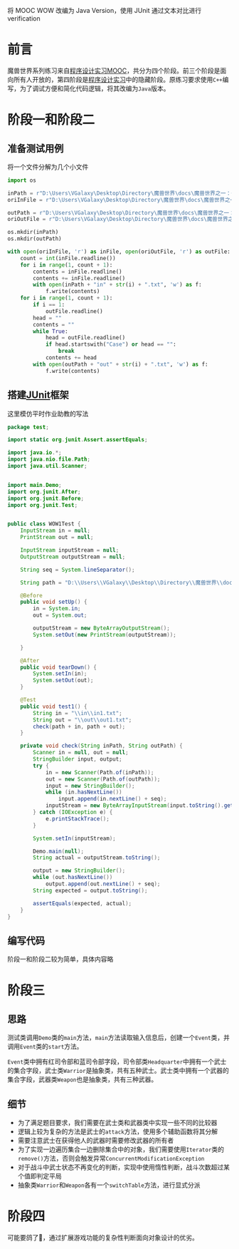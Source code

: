 将 MOOC WOW 改编为 Java Version，使用 JUnit 通过文本对比进行 verification



# 前言

魔兽世界系列练习来自[程序设计实习MOOC](http://cxsjsxmooc.openjudge.cn/)，共分为四个阶段。前三个阶段是面向所有人开放的，第四阶段是[程序设计实习](http://cxsjsx.openjudge.cn/)中的隐藏阶段。原练习要求使用`C++`编写，为了调试方便和简化代码逻辑，将其改编为`Java`版本。



# 阶段一和阶段二



## 准备测试用例

将一个文件分解为几个小文件

```python
import os

inPath = r"D:\Users\VGalaxy\Desktop\Directory\魔兽世界\docs\魔兽世界之一：备战\in\\"
oriInFile = r"D:\Users\VGalaxy\Desktop\Directory\魔兽世界\docs\魔兽世界之一：备战\in.txt"

outPath = r"D:\Users\VGalaxy\Desktop\Directory\魔兽世界\docs\魔兽世界之一：备战\out\\"
oriOutFile = r"D:\Users\VGalaxy\Desktop\Directory\魔兽世界\docs\魔兽世界之一：备战\out.txt"

os.mkdir(inPath)
os.mkdir(outPath)

with open(oriInFile, 'r') as inFile, open(oriOutFile, 'r') as outFile:
    count = int(inFile.readline())
    for i in range(1, count + 1):
        contents = inFile.readline()
        contents += inFile.readline()
        with open(inPath + "in" + str(i) + ".txt", 'w') as f:
            f.write(contents)
    for i in range(1, count + 1):
        if i == 1:
            outFile.readline()
        head = ""
        contents = ""
        while True:
            head = outFile.readline()
            if head.startswith("Case") or head == "":
                break
            contents += head
        with open(outPath + "out" + str(i) + ".txt", 'w') as f:
            f.write(contents)
```



## 搭建[JUnit](https://junit.org/junit5/)框架

这里模仿平时作业助教的写法

```java
package test;

import static org.junit.Assert.assertEquals;

import java.io.*;
import java.nio.file.Path;
import java.util.Scanner;


import main.Demo;
import org.junit.After;
import org.junit.Before;
import org.junit.Test;


public class WOW1Test {
    InputStream in = null;
    PrintStream out = null;

    InputStream inputStream = null;
    OutputStream outputStream = null;

    String seq = System.lineSeparator();

    String path = "D:\\Users\\VGalaxy\\Desktop\\Directory\\魔兽世界\\docs\\魔兽世界之一：备战";

    @Before
    public void setUp() {
        in = System.in;
        out = System.out;

        outputStream = new ByteArrayOutputStream();
        System.setOut(new PrintStream(outputStream));

    }

    @After
    public void tearDown() {
        System.setIn(in);
        System.setOut(out);
    }

    @Test
    public void test1() {
        String in = "\\in\\in1.txt";
        String out = "\\out\\out1.txt";
        check(path + in, path + out);
    }

    private void check(String inPath, String outPath) {
        Scanner in = null, out = null;
        StringBuilder input, output;
        try {
            in = new Scanner(Path.of(inPath));
            out = new Scanner(Path.of(outPath));
            input = new StringBuilder();
            while (in.hasNextLine())
                input.append(in.nextLine() + seq);
            inputStream = new ByteArrayInputStream(input.toString().getBytes());
        } catch (IOException e) {
            e.printStackTrace();
        }

        System.setIn(inputStream);

        Demo.main(null);
        String actual = outputStream.toString();

        output = new StringBuilder();
        while (out.hasNextLine())
            output.append(out.nextLine() + seq);
        String expected = output.toString();

        assertEquals(expected, actual);
    }
}
```



## 编写代码

阶段一和阶段二较为简单，具体内容略



# 阶段三

## 思路

测试类调用`Demo`类的`main`方法，`main`方法读取输入信息后，创建一个`Event`类，并调用`Event`类的`start`方法。

`Event`类中拥有红司令部和蓝司令部字段，司令部类`Headquarter`中拥有一个武士的集合字段，武士类`Warrior`是抽象类，共有五种武士。武士类中拥有一个武器的集合字段，武器类`Weapon`也是抽象类，共有三种武器。



## 细节

- 为了满足题目要求，我们需要在武士类和武器类中实现一些不同的比较器
- 逻辑上较为复杂的方法是武士的`attack`方法，使用多个辅助函数将其分解
- 需要注意武士在获得他人的武器时需要修改武器的所有者
- 为了实现一边遍历集合一边删除集合中的对象，我们需要使用`Iterator`类的`remove()`方法，否则会触发异常`ConcurrentModificationException`
- 对于战斗中武士状态不再变化的判断，实现中使用惰性判断，战斗次数超过某个值即判定平局
- 抽象类`Warrior`和`Weapon`各有一个`switchTable`方法，进行显式分派



# 阶段四

可能要鸽了🤣，通过扩展游戏功能的复杂性判断面向对象设计的优劣。
